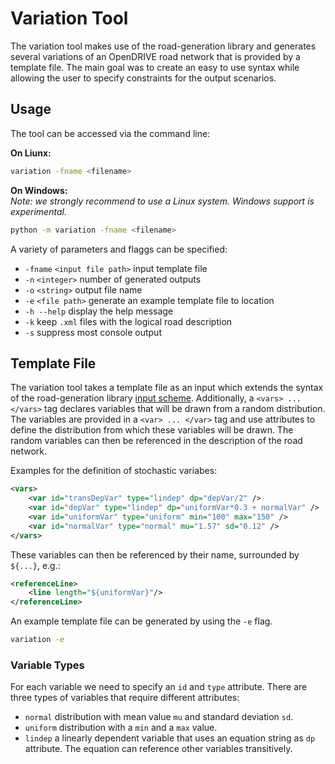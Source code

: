 # Variation Tool

The variation tool makes use of the road-generation library and generates several variations of an OpenDRIVE road network that is provided by a template file. The main goal was to create an easy to use syntax while allowing the user to specify constraints for the output scenarios.

## Usage

The tool can be accessed via the command line:

__On Liunx:__

```bash
variation -fname <filename> 
```

__On Windows:__  
*Note: we strongly recommend to use a Linux system. Windows support is experimental.*

```bash
python -m variation -fname <filename> 
```

A variety of parameters and flaggs can be specified:

- `-fname` `<input file path>` input template file
- `-n` `<integer>` number of generated outputs
- `-o` `<string>` output file name
- `-e` `<file path>` generate an example template file to location 
- `-h --help` display the help message
- `-k` keep `.xml` files with the logical road description
- `-s` suppress most console output

## Template File

The variation tool takes a template file as an input which extends the syntax of the road-generation library [input scheme](../xml/input.xsd). Additionally, a `<vars> ... </vars>` tag declares variables that will be drawn from a random distribution. The variables are provided in a `<var> ... </var>` tag and use attributes to define the distribution from which these variables will be drawn. The random variables can then be referenced in the description of the road network.

Examples for the definition of stochastic variabes:

```xml
<vars>
    <var id="transDepVar" type="lindep" dp="depVar/2" /> 
    <var id="depVar" type="lindep" dp="uniformVar*0.3 + normalVar" />        
    <var id="uniformVar" type="uniform" min="100" max="150" />        
    <var id="normalVar" type="normal" mu="1.57" sd="0.12" />     
</vars>
```

These variables can then be referenced by their name, surrounded by `${...}`, e.g.:

```xml
<referenceLine>
    <line length="${uniformVar}"/>
</referenceLine>
```

An example template file can be generated by using the `-e` flag.

```bash
variation -e
```

### Variable Types

For each variable we need to specify an `id` and `type` attribute. There are three types of variables that require different attributes:

- `normal` distribution with mean value `mu` and standard deviation `sd`.
- `uniform` distribution with a `min` and a `max` value.
- `lindep` a linearly dependent variable that uses an equation string as `dp` attribute. The equation can reference other variables transitively.

